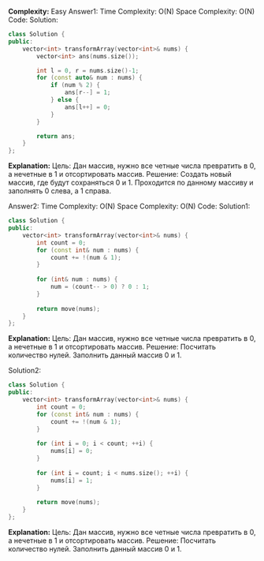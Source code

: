 **Complexity:** Easy
Answer1:
	Time Complexity: O(N)
	Space Complexity: O(N)
Code:
Solution:
```cpp
class Solution {
public:
    vector<int> transformArray(vector<int>& nums) {
        vector<int> ans(nums.size());

        int l = 0, r = nums.size()-1;
        for (const auto& num : nums) {
            if (num % 2) {
                ans[r--] = 1;
            } else {
                ans[l++] = 0;
            }
        }

        return ans;
    }
};
```
**Explanation:**
	Цель: Дан массив, нужно все четные числа превратить в 0, а нечетные в 1 и отсортировать массив.
	Решение: Создать новый массив, где будут сохраняться 0 и 1. Проходится по данному массиву и заполнять 0 слева, а 1 справа.

Answer2:
	Time Complexity: O(N)
	Space Complexity: O(N)
Code:
Solution1:
```cpp
class Solution {
public:
	vector<int> transformArray(vector<int>& nums) {
		int count = 0;
		for (const int& num : nums) {
			count += !(num & 1);
		}
		  
		for (int& num : nums) {
			num = (count-- > 0) ? 0 : 1;
		}
		  
		return move(nums);
	}
};
```
**Explanation:**
	Цель: Дан массив, нужно все четные числа превратить в 0, а нечетные в 1 и отсортировать массив.
	Решение: Посчитать количество нулей. Заполнить данный массив 0 и 1.

Solution2:
```cpp
class Solution {
public:
	vector<int> transformArray(vector<int>& nums) {
		int count = 0;
		for (const int& num : nums) {
			count += !(num & 1);
		}
		
		for (int i = 0; i < count; ++i) {
			nums[i] = 0;
		}
		  
		for (int i = count; i < nums.size(); ++i) {
			nums[i] = 1;
		}
		  
		return move(nums);
	}
};
```
**Explanation:**
	Цель: Дан массив, нужно все четные числа превратить в 0, а нечетные в 1 и отсортировать массив.
	Решение: Посчитать количество нулей. Заполнить данный массив 0 и 1.